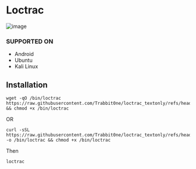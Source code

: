 <h1>Loctrac</h1>

![image](https://github.com/user-attachments/assets/36515c1b-6ee2-4dcf-bdef-95b8e78d4208)

### SUPPORTED ON
- Android
- Ubuntu
- Kali Linux

## Installation
```
wget -qO /bin/loctrac https://raw.githubusercontent.com/Trabbit0ne/loctrac_textonly/refs/heads/main/main.sh && chmod +x /bin/loctrac
```
OR
```
curl -sSL https://raw.githubusercontent.com/Trabbit0ne/loctrac_textonly/refs/heads/main/main.sh -o /bin/loctrac && chmod +x /bin/loctrac
```
Then
```
loctrac
```
